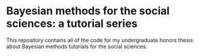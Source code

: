 # Bayesian methods for the social sciences: a tutorial series
This repository contains all of the code for my undergraduate honors thesis about Bayesian methods tutorials for the social sciences.
